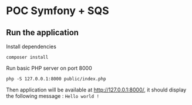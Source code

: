 # POC Symfony + SQS

## Run the application

Install dependencies

```
composer install
```

Run basic PHP server on port 8000

```
php -S 127.0.0.1:8000 public/index.php
```

Then application will be available at http://127.0.0.1:8000/, it should display the following message : `Hello world !`

